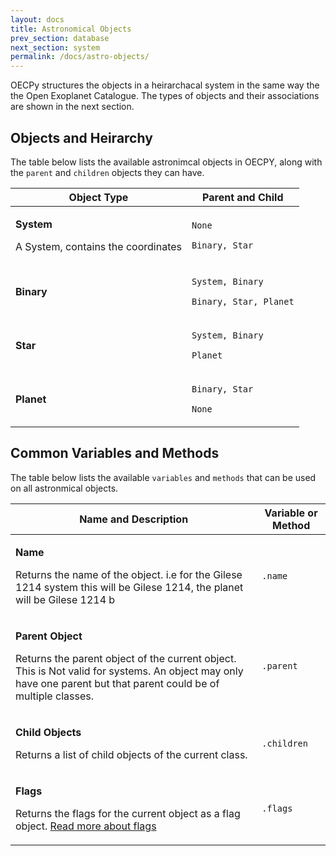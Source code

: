 ```yaml
---
layout: docs
title: Astronomical Objects
prev_section: database
next_section: system
permalink: /docs/astro-objects/
---
```


OECPy structures the objects in a heirarchacal system in the same way the the Open Exoplanet Catalogue. The types of objects and their associations are shown in the next section.

## Objects and Heirarchy

The table below lists the available astronimcal objects in OECPY, along with the <code
class="option">parent</code> and <code
class="flag">children</code> objects they can have.

<div class="mobile-side-scroller">
<table>
  <thead>
    <tr>
      <th>Object Type</th>
      <th>
        <span class="option">Parent</span> and <span class="flag">Child</span>
      </th>
    </tr>
  </thead>
  <tbody>
    <tr class='setting'>
      <td>
        <p class='name'><strong>System</strong></p>
        <p class='description'>A System, contains the coordinates</p>
      </td>
      <td class="align-center">
        <p><code class="option">None</code></p>
        <p><code class="flag">Binary, Star</code></p>
      </td>
    </tr>
    <tr class='setting'>
      <td>
        <p class='name'><strong>Binary</strong></p>
      </td>
      <td class="align-center">
        <p><code class="option">System, Binary</code></p>
        <p><code class="flag">Binary, Star, Planet</code></p>
      </td>
    </tr>
    <tr class='setting'>
      <td>
        <p class='name'><strong>Star</strong></p>
      </td>
      <td class="align-center">
        <p><code class="option">System, Binary</code></p>
        <p><code class="flag">Planet</code></p>
      </td>
    </tr>
    <tr class='setting'>
      <td>
        <p class='name'><strong>Planet</strong></p>
      </td>
      <td class="align-center">
        <p><code class="option">Binary, Star</code></p>
        <p><code class="flag">None</code></p>
      </td>
    </tr>
  </tbody>
</table>
</div>

## Common Variables and Methods

The table below lists the available <code
class="option">variables</code> and <code
class="flag">methods</code> that can be used on all astronmical objects.

<div class="mobile-side-scroller">
<table>
  <thead>
    <tr>
      <th>Name and Description</th>
      <th>
        <span class="option">Variable</span> or <span class="flag">Method</span>
      </th>
    </tr>
  </thead>
  <tbody>
    <tr class='setting'>
      <td>
        <p class='name'><strong>Name</strong></p>
        <p class='description'>Returns the name of the object. i.e for the Gilese 1214 system this will be Gilese 1214, the planet will be Gilese 1214 b</p>
      </td>
      <td class="align-center">
        <p><code class="option">.name</code></p>
      </td>
    </tr>
    <tr class='setting'>
      <td>
        <p class='name'><strong>Parent Object</strong></p>
        <p class='description'>Returns the parent object of the current object. This is Not valid for systems. An object may only have one parent but that parent could be of multiple classes.</p>
      </td>
      <td class="align-center">
        <p><code class="option">.parent</code></p>
      </td>
    </tr>
    <tr class='setting'>
      <td>
        <p class='name'><strong>Child Objects</strong></p>
        <p class='description'>Returns a list of child objects of the current class.</p>
      </td>
      <td class="align-center">
        <p><code class="option">.children</code></p>
      </td>
    </tr>
    <tr class='setting'>
      <td>
        <p class='name'><strong>Flags</strong></p>
        <p class='description'>Returns the flags for the current object as a flag object. <a href="">Read more about flags</a></p>
      </td>
      <td class="align-center">
        <p><code class="option">.flags</code></p>
      </td>
    </tr>
  </tbody>
</table>
</div>